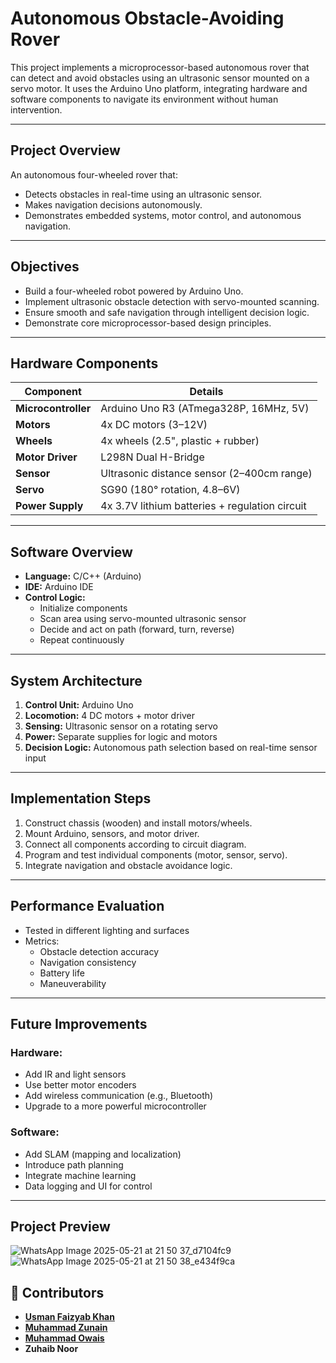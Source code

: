 # Autonomous Obstacle-Avoiding Rover

This project implements a microprocessor-based autonomous rover that can detect and avoid obstacles using an ultrasonic sensor mounted on a servo motor. It uses the Arduino Uno platform, integrating hardware and software components to navigate its environment without human intervention.

---

##  Project Overview

An autonomous four-wheeled rover that:
- Detects obstacles in real-time using an ultrasonic sensor.
- Makes navigation decisions autonomously.
- Demonstrates embedded systems, motor control, and autonomous navigation.

---

##  Objectives

- Build a four-wheeled robot powered by Arduino Uno.
- Implement ultrasonic obstacle detection with servo-mounted scanning.
- Ensure smooth and safe navigation through intelligent decision logic.
- Demonstrate core microprocessor-based design principles.

---

##  Hardware Components

| Component            | Details                                                |
|----------------------|--------------------------------------------------------|
| **Microcontroller**  | Arduino Uno R3 (ATmega328P, 16MHz, 5V)                 |
| **Motors**           | 4x DC motors (3–12V)                                   |
| **Wheels**           | 4x wheels (2.5", plastic + rubber)                     |
| **Motor Driver**     | L298N Dual H-Bridge                                    |
| **Sensor**           | Ultrasonic distance sensor (2–400cm range)             |
| **Servo**            | SG90 (180° rotation, 4.8–6V)                           |
| **Power Supply**     | 4x 3.7V lithium batteries + regulation circuit         |

---

##  Software Overview

- **Language:** C/C++ (Arduino)
- **IDE:** Arduino IDE
- **Control Logic:**
  - Initialize components
  - Scan area using servo-mounted ultrasonic sensor
  - Decide and act on path (forward, turn, reverse)
  - Repeat continuously

---

##  System Architecture

1. **Control Unit:** Arduino Uno  
2. **Locomotion:** 4 DC motors + motor driver  
3. **Sensing:** Ultrasonic sensor on a rotating servo  
4. **Power:** Separate supplies for logic and motors  
5. **Decision Logic:** Autonomous path selection based on real-time sensor input  

---

##  Implementation Steps

1. Construct chassis (wooden) and install motors/wheels.
2. Mount Arduino, sensors, and motor driver.
3. Connect all components according to circuit diagram.
4. Program and test individual components (motor, sensor, servo).
5. Integrate navigation and obstacle avoidance logic.

---

##  Performance Evaluation

- Tested in different lighting and surfaces
- Metrics:
  - Obstacle detection accuracy
  - Navigation consistency
  - Battery life
  - Maneuverability


---

##  Future Improvements

### Hardware:
- Add IR and light sensors
- Use better motor encoders
- Add wireless communication (e.g., Bluetooth)
- Upgrade to a more powerful microcontroller

### Software:
- Add SLAM (mapping and localization)
- Introduce path planning
- Integrate machine learning
- Data logging and UI for control

---

##  Project Preview
![WhatsApp Image 2025-05-21 at 21 50 37_d7104fc9](https://github.com/user-attachments/assets/6d7d98ad-f0f0-4e1e-9163-19e8bae84091)
![WhatsApp Image 2025-05-21 at 21 50 38_e434f9ca](https://github.com/user-attachments/assets/38937004-2229-4b77-b422-f1a7069ec4ca)

## 🤝 Contributors
- [**Usman Faizyab Khan**](https://github.com/USMAN-FAIZYAB-KHAN)  
- [**Muhammad Zunain**](https://github.com/Muhammad-Zunain)
- [**Muhammad Owais**](https://github.com/MuhammadOwais03)
- **Zuhaib Noor**


